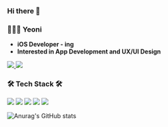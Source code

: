 ### Hi there 👋 

### 👩🏻‍💻  Yeoni
 - **iOS Developer - ing**
 - **Interested in App Development and UX/UI Design**
 
<a href="https://receptive-humidity-bf2.notion.site/Kim-So-Yeon-a20c35fb42cf4daa8d5e2a376a5b8a38"> <img src="https://img.shields.io/badge/Notion-black?style=flat&logo=Notion&logoColor=white"/> </a>
<a href="https://velog.io/@pcsoyeon/"> <img src="https://img.shields.io/badge/Tech Blog-black?style=flat&logo=Swift&logoColor=white"/> </a> 


###  🛠 Tech Stack 🛠
<p alighn = "center">
  
<img src="https://img.shields.io/badge/Swift-red?style=flat-square&logo=Swift&logoColor=white"/>
<img src="https://img.shields.io/badge/Java-orange?style=flat-square&logo=Java&logoColor=white"/>
<img src="https://img.shields.io/badge/C/C++-darkblue?style=flat-square&logo=C&logoColor=white"/>
  
<img src="https://img.shields.io/badge/Adobe-black?style=flat-square&logo=Adobe&logoColor=white"/>
<img src="https://img.shields.io/badge/Figma-purple?style=flat-square&logo=Figma&logoColor=white"/>
  

</p>

![Anurag's GitHub stats](https://github-readme-stats.vercel.app/api?username=pcsoyeon&&show_icons=true&theme=graywhite)

<!--
**pcsoyeon/pcsoyeon** is a ✨ _special_ ✨ repository because its `README.md` (this file) appears on your GitHub profile.

Here are some ideas to get you started:

- 🔭 I’m currently working on ...
- 🌱 I’m currently learning ...
- 👯 I’m looking to collaborate on ...
- 🤔 I’m looking for help with ...
- 💬 Ask me about ...
- 📫 How to reach me: ...
- 😄 Pronouns: ...
- ⚡ Fun fact: ...
-->
